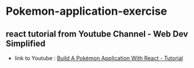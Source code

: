 # Pokemon-application-exercise

## **react tutorial from Youtube Channel - Web Dev Simplified**

- link to Youtube : [Build A Pokémon Application With React - Tutorial](https://www.youtube.com/watch?v=o3ZUc7zH8BE&t=398s)
